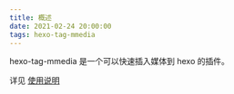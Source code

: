 ```yaml
---
title: 概述
date: 2021-02-24 20:00:00
tags: hexo-tag-mmedia
---
```


hexo-tag-mmedia 是一个可以快速插入媒体到 hexo 的插件。

<!-- more -->

详见 [使用说明](https://github.com/u2sb/hexo-tag-mmedia#使用说明)
